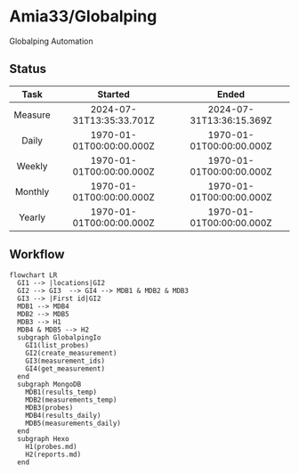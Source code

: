 # Amia33/Globalping

Globalping Automation

## Status

|  Task   |         Started          |          Ended           |
| :-----: | :----------------------: | :----------------------: |
| Measure | 2024-07-31T13:35:33.701Z | 2024-07-31T13:36:15.369Z |
|  Daily  | 1970-01-01T00:00:00.000Z | 1970-01-01T00:00:00.000Z |
| Weekly  | 1970-01-01T00:00:00.000Z | 1970-01-01T00:00:00.000Z |
| Monthly | 1970-01-01T00:00:00.000Z | 1970-01-01T00:00:00.000Z |
| Yearly  | 1970-01-01T00:00:00.000Z | 1970-01-01T00:00:00.000Z |

## Workflow

```mermaid
flowchart LR
  GI1 --> |locations|GI2
  GI2 --> GI3  --> GI4 --> MDB1 & MDB2 & MDB3
  GI3 --> |First id|GI2
  MDB1 --> MDB4
  MDB2 --> MDB5
  MDB3 --> H1
  MDB4 & MDB5 --> H2
  subgraph GlobalpingIo
    GI1(list_probes)
    GI2(create_measurement)
    GI3(measurement_ids)
    GI4(get_measurement)
  end
  subgraph MongoDB
    MDB1(results_temp)
    MDB2(measurements_temp)
    MDB3(probes)
    MDB4(results_daily)
    MDB5(measurements_daily)
  end
  subgraph Hexo
    H1(probes.md)
    H2(reports.md)
  end
```
